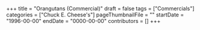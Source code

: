 +++
title = "Orangutans (Commercial)"
draft = false
tags = ["Commercials"]
categories = ["Chuck E. Cheese's"]
pageThumbnailFile = ""
startDate = "1996-00-00"
endDate = "0000-00-00"
contributors = []
+++
